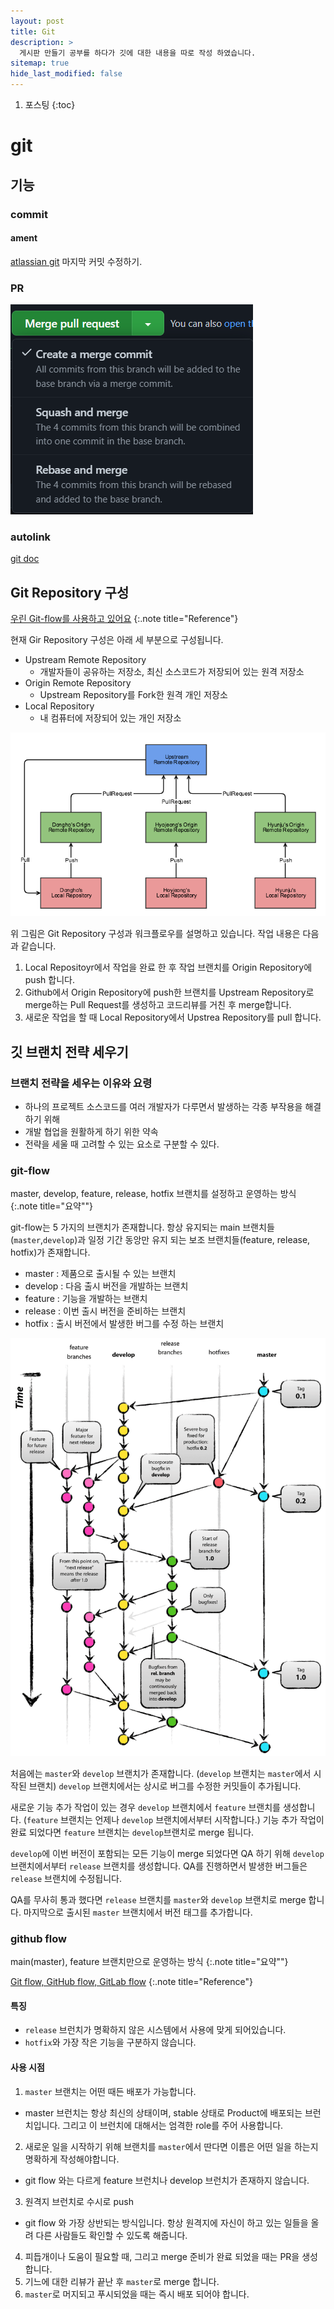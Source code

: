 ```yaml
---
layout: post
title: Git 
description: >
  게시판 만들기 공부를 하다가 깃에 대한 내용을 따로 작성 하였습니다.
sitemap: true
hide_last_modified: false
---
```


1. 포스팅
{:toc}

# git

## 기능

### commit

#### ament

[atlassian git](https://www.atlassian.com/ko/git/tutorials/rewriting-history)
마지막 커밋 수정하기.
### PR

![img.png](img.png)


### autolink
[git doc](https://docs.github.com/en/repositories/managing-your-repositorys-settings-and-features/managing-repository-settings/configuring-autolinks-to-reference-external-resources)



## Git Repository 구성
[우린 Git-flow를 사용하고 있어요](https://techblog.woowahan.com/2553/)
{:.note title="Reference"}

현재 Gir Repository 구성은 아래 세 부분으로 구성됩니다.
- Upstream Remote Repository
  - 개발자들이 공유하는 저장소, 최신 소스코드가 저장되어 있는 원격 저장소
- Origin Remote Repository
  - Upstream Repository를 Fork한 원격 개인 저장소
- Local Repository
  - 내 컴퓨터에 저장되어 있는 개인 저장소

![img.png](/assets/img/blog/posting/backend/gitrepoNworkflow.png)

위 그림은 Git Repository 구성과 워크플로우를 설명하고 있습니다. 작업 내용은 다음과 같습니다.

1. Local Repositoyr에서 작업을 완료 한 후 작업 브랜치를 Origin Repository에 push 합니다.
2. Github에서 Origin Repository에 push한 브랜치를 Upstream Repository로 merge하는 Pull Request를 생성하고 코드리뷰를 거친 후 merge합니다.
3. 새로운 작업을 할 때 Local Repository에서 Upstrea Repository를 pull 합니다.

## 깃 브랜치 전략 세우기

### 브랜치 전략을 세우는 이유와 요령

* 하나의 프로젝트 소스코드를 여러 개발자가 다루면서 발생하는 각종 부작용을 해결하기 위해
* 개발 협업을 원활하게 하기 위한 약속
* 전략을 세울 때 고려할 수 있는 요소로 구분할 수 있다.

### git-flow
master, develop, feature, release, hotfix 브랜치를 설정하고 운영하는 방식
{:.note title="요약""}

git-flow는 5 가지의 브랜치가 존재합니다. 항상 유지되는 main 브랜치들(`master`,`develop`)과 일정 기간 동앙만 유지 되는 보조 브랜치들(feature, release, hotfix)가 존재합니다.

- master : 제품으로 출시될 수 있는 브랜치
- develop : 다음 출시 버전을 개발하는 브랜치
- feature : 기능을 개발하는 브랜치
- release : 이번 출시 버전을 준비하는 브랜치
- hotfix : 출시 버전에서 발생한 버그를 수정 하는 브랜치

![img.png](/assets/img/blog/posting/backend/gitflow.png)

처음에는 `master`와 `develop` 브랜치가 존재합니다. (`develop` 브랜치는 `master`에서 시작된 브랜치)
`develop` 브랜치에서는 상시로 버그를 수정한 커밋들이 추가됩니다.

새로운 기능 추가 작업이 있는 경우 `develop` 브랜치에서 `feature` 브랜치를 생성합니다. (`feature` 브랜치는 언제나 `develop` 브랜치에서부터 시작합니다.)
기능 추가 작업이 완료 되었다면 `feature` 브랜치는 `develop`브랜치로 merge 됩니다.

`develop`에 이번 버전이 포함되는 모든 기능이 merge 되었다면 QA 하기 위해 `develop` 브랜치에서부터 `release` 브랜치를 생성합니다. QA를 진행하면서 발생한 버그들은 `release` 브랜치에 수정됩니다.

QA를 무사히 통과 했다면 `release` 브랜치를 `master`와 `develop` 브랜치로 merge 합니다. 마지막으로 출시된 `master` 브랜치에서 버전 태그를 추가합니다.

### github flow
main(master), feature 브랜치만으로 운영하는 방식
{:.note title="요약""}

[Git flow, GitHub flow, GitLab flow](https://ujuc.github.io/2015/12/16/git-flow-github-flow-gitlab-flow/)
{:.note title="Reference"}

#### 특징
- `release` 브런치가 명확하지 않은 시스템에서 사용에 맞게 되어있습니다.
- `hotfix`와 가장 작은 기능을 구분하지 않습니다.

#### 사용 시점

1. `master` 브랜치는 어떤 때든 배포가 가능합니다.
  - master 브런치는 항상 최신의 상태이며, stable 상태로 Product에 배포되는 브런치입니다. 그리고 이 브런치에 대해서는 엄격한 role를 주어 사용합니다.
2. 새로운 일을 시작하기 위해 브랜치를 `master`에서 딴다면 이름은 어떤 일을 하는지 명확하게 작성해야합니다.
  - git flow 와는 다르게 feature 브런치나 develop 브런치가 존재하지 않습니다.
3. 원격지 브런치로 수시로 push
  - git flow 와 가장 상반되는 방식입니다. 항상 원격지에 자신이 하고 있는 일들을 올려 다른 사람들도 확인할 수 있도록 해줍니다.
4. 피듭개이나 도움이 필요할 때, 그리고 merge 준비가 완료 되었을 때는 PR을 생성합니다.
5. 기느에 대한 리뷰가 끝난 후 `master`로 merge 합니다.
6. `master`로 머지되고 푸시되었을 때는 즉시 배포 되어야 합니다.